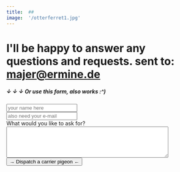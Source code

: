 ```yaml
---
title:  ##
image:  '/otterferret1.jpg'
---
```


# I'll be happy to answer any questions and requests. sent to: majer@ermine.de

##### ↓ ↓ ↓   Or use this form, also works :^) 
<form method="post" action="https://forms.un-static.com/forms/1d2a737fbbe69c9a383da96282182bc4a3fbf87c"
    <label for="name" class="col-4 col-form-label"></label>
    <div class="col-8">
      <div class="input-group">
        <div class="input-group-addon">
          <i class="fa fa-user"></i>
        </div>
        <input id="name" name="name" placeholder="your name here" type="text" required="required" class="form-control">
      </div>
    </div>
  </div>
  <div class="form-group row">
    <label for="email" class="col-4 col-form-label"></label>
    <div class="col-8">
      <div class="input-group">
        <div class="input-group-addon">
          <i class="fa fa-envelope"></i>
        </div>
        <input id="email" name="email" placeholder="also need your e-mail" type="text" required="required" class="form-control">
      </div>
    </div>
  </div>
  <div class="form-group row">
    <label for="message" class="col-4 col-form-label">What would you like to ask for?</label>
    <div class="col-8">
      <textarea id="message" name="message" cols="50" rows="5" required="required" class="form-control"></textarea>
    </div>
  </div>
  <div class="form-group row">
    <div class="offset-4 col-8">
      <button name="submit" type="submit" class="btn btn-primary">→ Dispatch a carrier pigeon ←</button>
    </div>
  </div>
  <div class="text-center">
  </div>
</form>